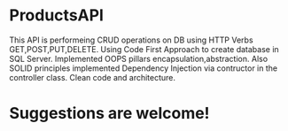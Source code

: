 # ProductsAPI
This API is performeing CRUD operations on DB using HTTP Verbs GET,POST,PUT,DELETE.
Using Code First Approach to create database in SQL Server.
Implemented OOPS pillars encapsulation,abstraction.
Also SOLID principles implemented Dependency Injection via contructor in the controller class.
Clean code and architecture.

# Suggestions are welcome!

